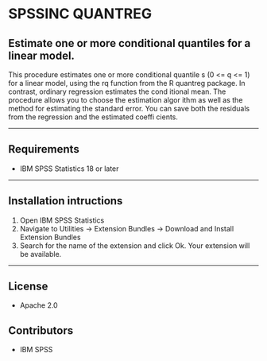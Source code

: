 # SPSSINC QUANTREG
## Estimate one or more conditional quantiles for a linear model.
 This procedure estimates one or more conditional quantile  s (0 <= q <= 1) for a linear model, using the rq function from the R   quantreg package. In contrast, ordinary regression estimates the cond  itional mean. The procedure allows you to choose the estimation algor  ithm as well as the method for estimating the standard error. You can   save both the residuals from the regression and the estimated coeffi  cients.

---
Requirements
----
- IBM SPSS Statistics 18 or later

---
Installation intructions
----
1. Open IBM SPSS Statistics
2. Navigate to Utilities -> Extension Bundles -> Download and Install Extension Bundles
3. Search for the name of the extension and click Ok. Your extension will be available.

---
License
----

- Apache 2.0
                              
Contributors
----

  - IBM SPSS
